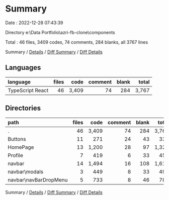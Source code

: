 # Summary

Date : 2022-12-28 07:43:39

Directory e:\\Data Portfolio\\azri-fb-clone\\components

Total : 46 files,  3409 codes, 74 comments, 284 blanks, all 3767 lines

Summary / [Details](details.md) / [Diff Summary](diff.md) / [Diff Details](diff-details.md)

## Languages
| language | files | code | comment | blank | total |
| :--- | ---: | ---: | ---: | ---: | ---: |
| TypeScript React | 46 | 3,409 | 74 | 284 | 3,767 |

## Directories
| path | files | code | comment | blank | total |
| :--- | ---: | ---: | ---: | ---: | ---: |
| . | 46 | 3,409 | 74 | 284 | 3,767 |
| Buttons | 11 | 271 | 24 | 43 | 338 |
| HomePage | 13 | 1,200 | 28 | 97 | 1,325 |
| Profile | 7 | 419 | 6 | 33 | 458 |
| navbar | 14 | 1,494 | 16 | 108 | 1,618 |
| navbar\\modals | 3 | 449 | 8 | 33 | 490 |
| navbar\\navBarDropMenu | 5 | 733 | 8 | 46 | 787 |

Summary / [Details](details.md) / [Diff Summary](diff.md) / [Diff Details](diff-details.md)